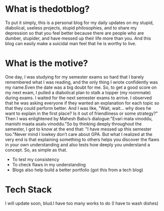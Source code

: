 <h1>What is thedotblog?</h1>
<p>To put it simply, this is a personal blog for my daily updates on my stupid, diabolical, useless projects, stupid philosophies, and to share my depression so that you feel better because there are people who are dumber, stupider, and have messed up their life more than you. And this blog can easily make a suicidal man feel that he is worthy to live.</p>
<h1>What is the motive?</h1>
<p>One day, I was studying for my semester exams so hard that I barely remembered what I was reading, and the only thing I wrote confidently was my name.Even the date was a big doubt for me. So, to get a good score on my next exam, I pulled a diabolical plan to stalk a topper (my roommate) during exams. I waited for the next semester exams to arrive. I observed that he was asking everyone if they wanted an explanation for each topic so that they could perform better. And I was like, "Wait, wait... why does he want to explain in the first place? Is it out of friendliness or some strategy?" Then I was enlightened by Mahesh Babu’s dialogue:"Evari mata vinoddu, manishi maata asalu vinoddu."So by thinking deeply throughout the semester, I got to know at the end that: "I have messed up this semester too."Never mind I lowkey don’t care about GPA. But what I realized at the very end is that explaining something to others helps you discover the flaws in your own understanding and also tests how deeply you understand a concept. So, as simple as that.</p> <ul> 
<li>To test my consistency</li>
<li>To check flaws in my understanding</li> <li>Blogs also help build a better portfolio (got this from a tech blog)</li> </ul>
<h1>Tech Stack</h1>
<p>I will update soon, blud.I have too many works to do (I have to wash dishes)</p>